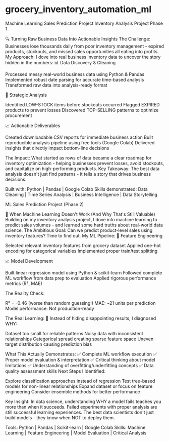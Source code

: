 # grocery_inventory_automation_ml
Machine Learning Sales Prediction Project
Inventory Analysis Project Phase 1

🔍 Turning Raw Business Data Into Actionable Insights
The Challenge: Businesses lose thousands daily from poor inventory management - expired products, stockouts, and missed sales opportunities all eating into profits.
My Approach: I dove into real business inventory data to uncover the story hidden in the numbers:
📊 Data Discovery & Cleaning

Processed messy real-world business data using Python & Pandas
Implemented robust date parsing for accurate time-based analysis
Transformed raw data into analysis-ready format

🎯 Strategic Analysis

Identified LOW-STOCK items before stockouts occurred
Flagged EXPIRED products to prevent losses
Discovered TOP-SELLING patterns to optimize procurement

📈 Actionable Deliverables

Created downloadable CSV reports for immediate business action
Built reproducible analysis pipeline using free tools (Google Colab)
Delivered insights that directly impact bottom-line decisions

The Impact: What started as rows of data became a clear roadmap for inventory optimization - helping businesses prevent losses, avoid stockouts, and capitalize on high-performing products.
Key Takeaway: The best data analysis doesn't just find patterns - it tells a story that drives business decisions.

Built with: Python | Pandas | Google Colab
Skills demonstrated: Data Cleaning | Time Series Analysis | Business Intelligence | Data Storytelling

ML Sales Prediction Project (Phase 2)

🤖 When Machine Learning Doesn't Work (And Why That's Still Valuable)
Building on my inventory analysis project, I dove into machine learning to predict sales volumes - and learned some hard truths about real-world data science.
The Ambitious Goal: Can we predict product-level sales using inventory features? Time to find out.
My ML Pipeline:
🔧 Feature Engineering

Selected relevant inventory features from grocery dataset
Applied one-hot encoding for categorical variables
Implemented proper train/test splitting

📈 Model Development

Built linear regression model using Python & scikit-learn
Followed complete ML workflow from data prep to evaluation
Applied rigorous performance metrics (R², MAE)

The Reality Check:

R² = -0.46 (worse than random guessing!)
MAE: ~21 units per prediction
Model performance: Not production-ready

The Real Learning: 🧠
Instead of hiding disappointing results, I diagnosed WHY:

Dataset too small for reliable patterns
Noisy data with inconsistent relationships
Categorical spread creating sparse feature space
Uneven target distribution causing prediction bias

What This Actually Demonstrates:
✅ Complete ML workflow execution
✅ Proper model evaluation & interpretation
✅ Critical thinking about model limitations
✅ Understanding of overfitting/underfitting concepts
✅ Data quality assessment skills
Next Steps I Identified:

Explore classification approaches instead of regression
Test tree-based models for non-linear relationships
Expand dataset or focus on feature engineering
Consider ensemble methods for better performance

Key Insight: In data science, understanding WHY a model fails teaches you more than when it succeeds. Failed experiments with proper analysis are still successful learning experiences.
The best data scientists don't just build models - they know when NOT to deploy them.

Tools: Python | Pandas | Scikit-learn | Google Colab
Skills: Machine Learning | Feature Engineering | Model Evaluation | Critical Analysis
